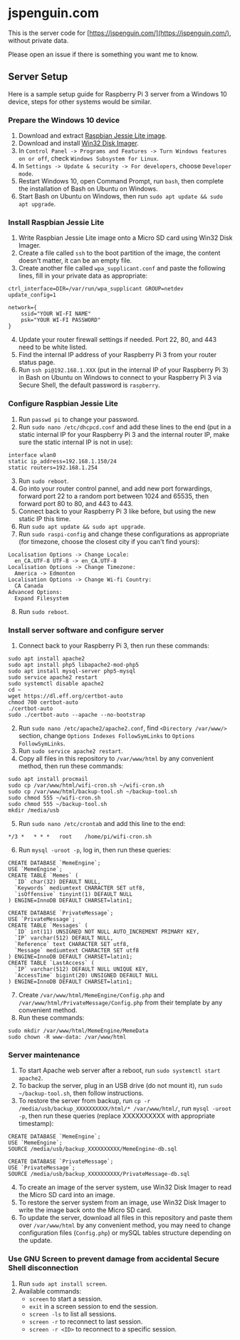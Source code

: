 # jspenguin.com

This is the server code for [https://jspenguin.com/](https://jspenguin.com/), without private data. 

Please open an issue if there is something you want me to know. 

## Server Setup

Here is a sample setup guide for Raspberry Pi 3 server from a Windows 10 device, steps for other systems would be similar. 

### Prepare the Windows 10 device

1. Download and extract [Raspbian Jessie Lite image](https://www.raspberrypi.org/downloads/raspbian/). 
2. Download and install [Win32 Disk Imager](https://sourceforge.net/projects/win32diskimager/). 
3. In `Control Panel -> Programs and Features -> Turn Windows features on or off`, check `Windows Subsystem for Linux`. 
4. In `Settings -> Update & security -> For developers`, choose `Developer mode`. 
5. Restart Windows 10, open Command Prompt, run `bash`, then complete the installation of Bash on Ubuntu on Windows. 
6. Start Bash on Ubuntu on Windows, then run `sudo apt update && sudo apt upgrade`. 

### Install Raspbian Jessie Lite

1. Write Raspbian Jessie Lite image onto a Micro SD card using Win32 Disk Imager. 
2. Create a file called `ssh` to the boot partition of the image, the content doesn't matter, it can be an empty file. 
3. Create another file called `wpa_supplicant.conf` and paste the following lines, fill in your private data as appropriate: 

```
ctrl_interface=DIR=/var/run/wpa_supplicant GROUP=netdev
update_config=1

network={
    ssid="YOUR WI-FI NAME"
    psk="YOUR WI-FI PASSWORD"
}
```

4. Update your router firewall settings if needed. Port 22, 80, and 443 need to be white listed. 
5. Find the internal IP address of your Raspberry Pi 3 from your router status page. 
6. Run `ssh pi@192.168.1.XXX` (put in the internal IP of your Raspberry Pi 3) in Bash on Ubuntu on Windows to connect to your 
 Raspberry Pi 3 via Secure Shell, the default password is `raspberry`. 

### Configure Raspbian Jessie Lite

1. Run `passwd pi` to change your password. 
2. Run `sudo nano /etc/dhcpcd.conf` and add these lines to the end (put in a static internal IP for your Raspberry Pi 3 
 and the internal router IP, make sure the static internal IP is not in use): 

```
interface wlan0
static ip_address=192.168.1.150/24
static routers=192.168.1.254
```

3. Run `sudo reboot`. 
4. Go into your router control pannel, and add new port forwardings, forward port 22 to a random port between 1024 and 65535, 
 then forward port 80 to 80, and 443 to 443. 
5. Connect back to your Raspberry Pi 3 like before, but using the new static IP this time. 
6. Run `sudo apt update && sudo apt upgrade`. 
7. Run `sudo raspi-config` and change these configurations as appropriate (for timezone, choose the closest city if 
 you can't find yours): 

```
Localisation Options -> Change Locale: 
  en_CA.UTF-8 UTF-8 -> en_CA.UTF-8
Localisation Options -> Change Timezone: 
  America -> Edmonton
Localisation Options -> Change Wi-fi Country: 
  CA Canada
Advanced Options: 
  Expand Filesystem
```

8. Run `sudo reboot`. 

### Install server software and configure server

1. Connect back to your Raspberry Pi 3, then run these commands: 

```
sudo apt install apache2
sudo apt install php5 libapache2-mod-php5
sudo apt install mysql-server php5-mysql
sudo service apache2 restart
sudo systemctl disable apache2
cd ~
wget https://dl.eff.org/certbot-auto
chmod 700 certbot-auto
./certbot-auto
sudo ./certbot-auto --apache --no-bootstrap
```

2. Run `sudo nano /etc/apache2/apache2.conf`, find `<Directory /var/www/>` section, change `Options Indexes FollowSymLinks` to
 `Options FollowSymLinks`. 
3. Run `sudo service apache2 restart`. 
4. Copy all files in this repository to `/var/www/html` by any convenient method, then run these commands: 

```
sudo apt install procmail
sudo cp /var/www/html/wifi-cron.sh ~/wifi-cron.sh
sudo cp /var/www/html/backup-tool.sh ~/backup-tool.sh
sudo chmod 555 ~/wifi-cron.sh
sudo chmod 555 ~/backup-tool.sh
mkdir /media/usb
```

5. Run `sudo nano /etc/crontab` and add this line to the end: 

```
*/3 *   * * *   root    /home/pi/wifi-cron.sh
```

6. Run `mysql -uroot -p`, log in, then run these queries: 

```
CREATE DATABASE `MemeEngine`;
USE `MemeEngine`;
CREATE TABLE `Memes` (
  `ID` char(32) DEFAULT NULL,
  `Keywords` mediumtext CHARACTER SET utf8,
  `isOffensive` tinyint(1) DEFAULT NULL
) ENGINE=InnoDB DEFAULT CHARSET=latin1;

CREATE DATABASE `PrivateMessage`;
USE `PrivateMessage`;
CREATE TABLE `Messages` (
  `ID` int(11) UNSIGNED NOT NULL AUTO_INCREMENT PRIMARY KEY,
  `IP` varchar(512) DEFAULT NULL,
  `Reference` text CHARACTER SET utf8,
  `Message` mediumtext CHARACTER SET utf8
) ENGINE=InnoDB DEFAULT CHARSET=latin1;
CREATE TABLE `LastAccess` (
  `IP` varchar(512) DEFAULT NULL UNIQUE KEY,
  `AccessTime` bigint(20) UNSIGNED DEFAULT NULL
) ENGINE=InnoDB DEFAULT CHARSET=latin1;
```

7. Create `/var/www/html/MemeEngine/Config.php` and `/var/www/html/PrivateMessage/Config.php` from their template by any 
 convenient method. 
8. Run these commands: 

```
sudo mkdir /var/www/html/MemeEngine/MemeData
sudo chown -R www-data: /var/www/html
```

### Server maintenance

1. To start Apache web server after a reboot, run `sudo systemctl start apache2`. 
2. To backup the server, plug in an USB drive (do not mount it), run `sudo ~/backup-tool.sh`, then follow instructions. 
3. To restore the server from backup, run `cp -r /media/usb/backup_XXXXXXXXXX/html/* /var/www/html/`, 
 run `mysql -uroot -p`, then run these queries (replace XXXXXXXXXX with appropriate timestamp): 

```
CREATE DATABASE `MemeEngine`;
USE `MemeEngine`;
SOURCE /media/usb/backup_XXXXXXXXXX/MemeEngine-db.sql

CREATE DATABASE `PrivateMessage`;
USE `PrivateMessage`;
SOURCE /media/usb/backup_XXXXXXXXXX/PrivateMessage-db.sql
```

4. To create an image of the server system, use Win32 Disk Imager to read the Micro SD card into an image. 
5. To restore the server system from an image, use Win32 Disk Imager to write the image back onto the Micro SD card. 
6. To update the server, download all files in this repository and paste them over `/var/www/html` by any convenient method, 
 you may need to change configuration files (`Config.php`) or mySQL tables structure depending on the update. 

### Use GNU Screen to prevent damage from accidental Secure Shell disconnection

1. Run `sudo apt install screen`. 
2. Available commands: 
    * `screen` to start a session. 
    * `exit` in a screen session to end the session. 
    * `screen -ls` to list all sessions. 
    * `screen -r` to reconnect to last session. 
    * `screen -r <ID>` to reconnect to a specific session. 
